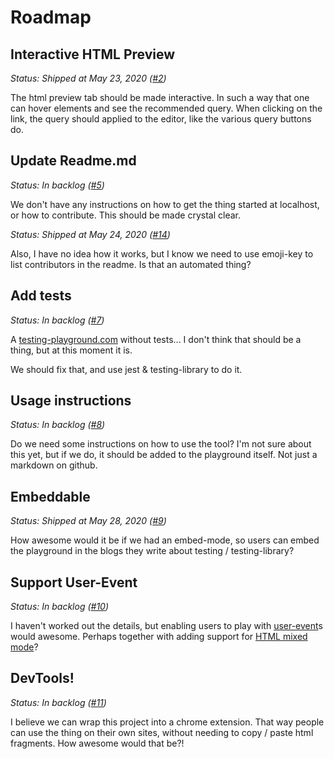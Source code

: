 # Roadmap

## Interactive HTML Preview

_Status: Shipped at May 23, 2020 ([#2](https://github.com/smeijer/testing-playground/issues/2))_

The html preview tab should be made interactive. In such a way that one can hover elements and see the recommended query. When clicking on the link, the query should applied to the editor, like the various query buttons do.

## Update Readme.md

_Status: In backlog ([#5](https://github.com/smeijer/testing-playground/issues/5))_

We don't have any instructions on how to get the thing started at localhost, or how to contribute. This should be made crystal clear.

_Status: Shipped at May 24, 2020 ([#14](https://github.com/smeijer/testing-playground/issues/4))_

Also, I have no idea how it works, but I know we need to use emoji-key to list contributors in the readme. Is that an automated thing?

## Add tests

_Status: In backlog ([#7](https://github.com/smeijer/testing-playground/issues/7))_

A [testing-playground.com] without tests... I don't think that should be a thing, but at this moment it is.

We should fix that, and use jest & testing-library to do it.

## Usage instructions

_Status: In backlog ([#8](https://github.com/smeijer/testing-playground/issues/8))_

Do we need some instructions on how to use the tool? I'm not sure about this yet, but if we do, it should be added to the playground itself. Not just a markdown on github.

## Embeddable

_Status: Shipped at May 28, 2020 ([#9](https://github.com/smeijer/testing-playground/issues/9))_

How awesome would it be if we had an embed-mode, so users can embed the playground in the blogs they write about testing / testing-library?

## Support User-Event

_Status: In backlog ([#10](https://github.com/smeijer/testing-playground/issues/10))_

I haven't worked out the details, but enabling users to play with [user-event]s would awesome. Perhaps together with adding support for [HTML mixed mode]?

## DevTools!

_Status: In backlog ([#11](https://github.com/smeijer/testing-playground/issues/11))_

I believe we can wrap this project into a chrome extension. That way people can use the thing on their own sites, without needing to copy / paste html fragments. How awesome would that be?!

[testing-playground.com]: https://testing-playground.com
[html mixed mode]: https://codemirror.net/mode/htmlmixed/index.html
[user-event]: https://testing-library.com/docs/ecosystem-user-event
